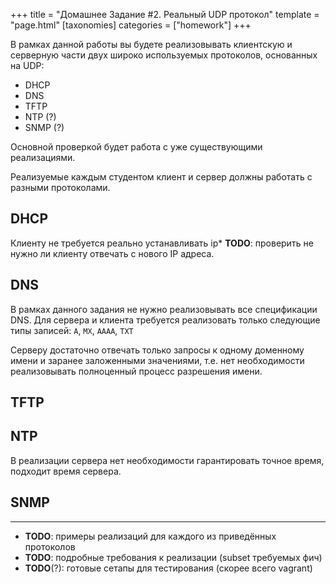 +++
title = "Домашнее Задание #2. Реальный UDP протокол"
template = "page.html"
[taxonomies]
categories = ["homework"]
+++


В рамках данной работы вы будете реализовывать клиентскую и серверную части двух широко используемых протоколов, основанных на UDP:

* DHCP
* DNS
* TFTP
* NTP (?)
* SNMP (?)

Основной проверкой будет работа с уже существующими реализациями.

Реализуемые каждым студентом клиент и сервер должны работать с разными протоколами.

## DHCP

Клиенту не требуется реально устанавливать ip*
**TODO**:  проверить не нужно ли клиенту отвечать с нового IP адреса.

## DNS
В рамках данного задания не нужно реализовывать все спецификации DNS.
Для сервера и клиента требуется реализовать только следующие типы записей: `A`, `MX`, `AAAA`, `TXT`

Серверу достаточно отвечать только запросы к одному доменному имени и заранее заложенными значениями, т.е. нет необходимости реализовывать полноценный процесс разрешения имени.

## TFTP

## NTP

В реализации сервера нет необходимости гарантировать точное время, подходит время сервера.

## SNMP
___

* **TODO**: примеры реализаций для каждого из приведённых протоколов
* **TODO**: подробные требования к реализации (subset требуемых фич)
* **TODO**(?): готовые сетапы для тестирования (скорее всего vagrant)
